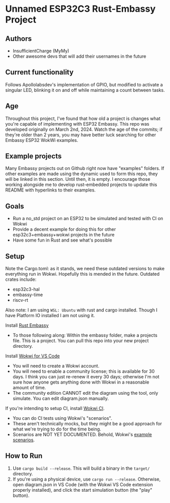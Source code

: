 # Unnamed ESP32C3 Rust-Embassy Project

## Authors
- InsufficientCharge (MyMy)
- Other awesome devs that will add their usernames in the future

## Current functionality
Follows Apollolabsdev's implementation of GPIO, but modified to activate a singular LED, blinking it on and off while maintaining a count between tasks.

## Age
Throughout this project, I've found that how old a project is changes what you're capable of implementing with ESP32 Embassy. This repo was developed originally on March 2nd, 2024. Watch the age of the commits; if they're older than 2 years, you may have better luck searching for other Embassy ESP32 WokWi examples.

## Example projects
Many Embassy projects out on Github right now have "examples" folders. If other examples are made using the dynamic used to form this repo, they will be linked in this section. Until then, it is empty. I encourage those working alongside me to develop rust-embedded projects to update this README with hyperlinks to their examples.

## Goals
- Run a no_std project on an ESP32 to be simulated and tested with CI on Wokwi
- Provide a decent example for doing this for other esp32c3+embassy+wokwi projects in the future
- Have some fun in Rust and see what's possible

## Setup
Note the Cargo.toml: as it stands, we need these outdated versions to make everything run in Wokwi. Hopefully this is mended in the future. Outdated crates include:
- esp32c3-hal
- embassy-time
- riscv-rt

Also note: I am using `WSL: Ubuntu` with rust and cargo installed. Though I have Platform IO installed I am not using it.

Install [Rust Embassy](https://embassy.dev/book/dev/getting_started.html)
- To those following along: Within the embassy folder, make a projects file. This is a project. You can pull this repo into your new project directory.

Install [Wokwi for VS Code](https://docs.wokwi.com/vscode/getting-started)
- You will need to create a Wokwi account.
- You will need to enable a community license; this is available for 30 days. I think you can just re-renew it every 30 days; otherwise I'm not sure how anyone gets anything done with Wokwi in a reasonable amount of time.
- The community edition CANNOT edit the diagram using the tool, only simulate. You can edit diagram.json manually.

If you're intending to setup CI, install [Wokwi CI](https://docs.wokwi.com/wokwi-ci/getting-started).
- You can do CI tests using Wokwi's "scenarios".
- These aren't technically mocks, but they might be a good approach for what we're trying to do for the time being.
- Scenarios are NOT YET DOCUMENTED. Behold, Wokwi's [example scenarios](https://docs.wokwi.com/wokwi-ci/getting-started#example-projects).

## How to Run
1. Use `cargo build --release`. This will build a binary in the `target/` directory. 
2. If you're using a physical device, use `cargo run --release`. Otherwise, open diagram.json in VS Code (with the Wokwi VS Code extension properly installed), and click the start simulation button (the "play" button).
